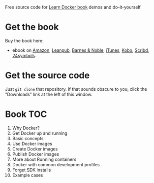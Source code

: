 Free source code for [Learn Docker book](https://leanpub.com/dock) demos and do-it-yourself

# Get the book

Buy the book here:

* ebook on [Amazon](https://www.amazon.com/dp/B07M6N4X45), [Leanpub](https://leanpub.com/dock), [Barnes & Noble](https://www.barnesandnoble.com/w/learn-docker-net-core-java-nodejs-php-or-python-arnaud-weil/1130061232?ean=2940156317141), [iTunes](https://itunes.apple.com/us/book/id1448313146), [Kobo](https://www.kobo.com/fr/fr/ebook/learn-docker-net-core-java-node-js-php-or-python), [Scribd](https://fr.scribd.com/book/396697816), [24symbols](https://www.24symbols.com/book/x/x/x?id=3010789).  

# Get the source code

Just `git clone` that repository. If that sounds obscure to you, click the "Downloads" link at the left of this window.

# Book TOC

1. Why Docker? 
2. Get Docker up and running 
3. Basic concepts 
4. Use Docker images
5. Create Docker images
6. Publish Docker images
7. More about Running containers
8. Docker with common development profiles
9. Forget SDK installs
10. Example cases
